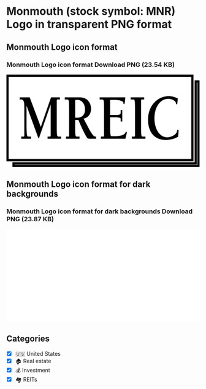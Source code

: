 # Monmouth (stock symbol: MNR) Logo in transparent PNG format

## Monmouth Logo icon format

### Monmouth Logo icon format Download PNG (23.54 KB)

![Monmouth Logo icon format Download PNG (23.54 KB)](/img/orig/MNR-6a6221b3.png)

## Monmouth Logo icon format for dark backgrounds

### Monmouth Logo icon format for dark backgrounds Download PNG (23.87 KB)

![Monmouth Logo icon format for dark backgrounds Download PNG (23.87 KB)](/img/orig/MNR.D-4936a0e6.png)



## Categories
- [x] 🇺🇸 United States
- [x] 🏠 Real estate
- [x] 💰 Investment
- [x] 🏘️ REITs
